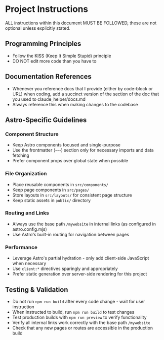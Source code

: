 # Project Instructions

ALL instructions within this document MUST BE FOLLOWED, these are not optional unless explicitly stated.

## Programming Principles

- Follow the KISS (Keep It Simple Stupid) principle
- DO NOT edit more code than you have to

## Documentation References

- Whenever you reference docs that I provide (either by code-block or URL) when coding, add a succinct version of the section of the doc that you used to claude_helper/docs.md
- Always reference this when making changes to the codebase

## Astro-Specific Guidelines

### Component Structure
- Keep Astro components focused and single-purpose
- Use the frontmatter (---) section only for necessary imports and data fetching
- Prefer component props over global state when possible

### File Organization
- Place reusable components in `src/components/`
- Keep page components in `src/pages/`
- Store layouts in `src/layouts/` for consistent page structure
- Keep static assets in `public/` directory

### Routing and Links
- Always use the base path `/mywebsite` in internal links (as configured in astro.config.mjs)
- Use Astro's built-in routing for navigation between pages

### Performance
- Leverage Astro's partial hydration - only add client-side JavaScript when necessary
- Use `client:*` directives sparingly and appropriately
- Prefer static generation over server-side rendering for this project

## Testing & Validation

- Do not run `npm run build` after every code change - wait for user instruction
- When instructed to build, run `npm run build` to test changes
- Test production builds with `npm run preview` to verify functionality
- Verify all internal links work correctly with the base path `/mywebsite`
- Check that any new pages or routes are accessible in the production build
